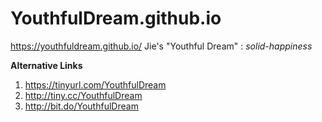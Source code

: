 # YouthfulDream.github.io
https://youthfuldream.github.io/
Jie's "Youthful Dream" : _solid-happiness_


**Alternative Links**
1. https://tinyurl.com/YouthfulDream
2. http://tiny.cc/YouthfulDream
3. http://bit.do/YouthfulDream
